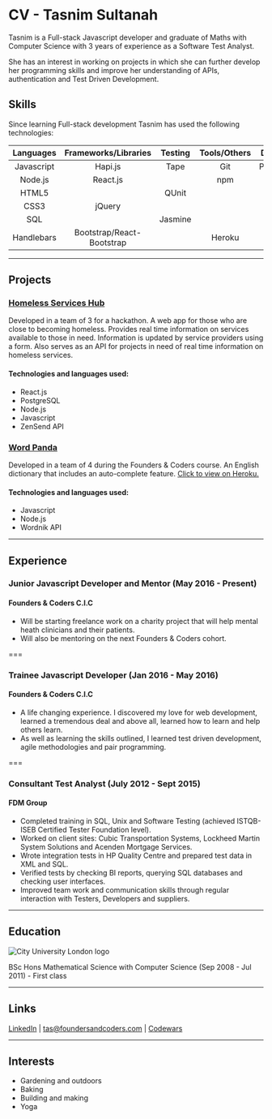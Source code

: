 # CV - Tasnim Sultanah

Tasnim is a Full-stack Javascript developer and graduate of Maths with Computer Science with 3 years of experience as a Software Test Analyst.

She has an interest in working on projects in which she can further develop her programming skills and improve her understanding of APIs, authentication and Test Driven Development.

## Skills

Since learning Full-stack development Tasnim has used the following technologies:

| Languages | Frameworks/Libraries | Testing   | Tools/Others | Databases |
|:---------:|:--------------------:|:---------:|:------------:|:---------:|
| Javascript| Hapi.js              | Tape  | Git          | PostgreSQL|
| Node.js   | React.js             |      | npm          | Redis   |
| HTML5     |            | QUnit     |  | |
| CSS3      | jQuery               |        |   | |
| SQL       |          | Jasmine  |     | |
| Handlebars     | Bootstrap/React-Bootstrap            |       | Heroku       | |      |



---
## Projects

### [Homeless Services Hub](https://github.com/tasminions/homeless-services-app.git)

Developed in a team of 3 for a hackathon. A web app for those who are close to becoming homeless. Provides real time information on services available to those in need. Information is updated by service providers using a form. Also serves as an API for projects in need of real time information on homeless services.

#### Technologies and languages used:
+ React.js
+ PostgreSQL
+ Node.js
+ Javascript
+ ZenSend API

### [Word Panda](https://github.com/olot/wordpanda.git)

Developed in a team of 4 during the Founders & Coders course. An English dictionary that includes an auto-complete feature. [Click to view on Heroku.](https://word-panda.herokuapp.com/)

#### Technologies and languages used:

+ Javascript
+ Node.js
+ Wordnik API

---

## Experience


### Junior Javascript Developer and Mentor (May 2016 - Present)
#### Founders & Coders C.I.C
- Will be starting freelance work on a charity project that will help mental heath clinicians and their patients.
- Will also be mentoring on the next Founders & Coders cohort.

===

### Trainee Javascript Developer (Jan 2016 - May 2016)
#### Founders & Coders C.I.C 
- A life changing experience. I discovered my love for web development, learned a tremendous deal and above all, learned how to learn and help others learn.
- As well as learning the skills outlined, I learned test driven development, agile methodologies and pair programming.

===

### Consultant Test Analyst (July 2012 - Sept 2015)
#### FDM Group

- Completed training in SQL, Unix and Software Testing (achieved ISTQB-ISEB Certified Tester Foundation level).
- Worked on client sites: Cubic Transportation Systems, Lockheed Martin System Solutions and Acenden Mortgage Services.
- Wrote integration tests in HP Quality Centre and prepared test data in XML and SQL.
- Verified tests by checking BI reports, querying SQL databases and checking user interfaces.
- Improved team work and communication skills through regular interaction with Testers, Developers and suppliers.

---


## Education
![City University London logo](http://www.staff.city.ac.uk/~fring/PT/city-logo.gif)

BSc Hons Mathematical Science with Computer Science (Sep 2008 - Jul 2011) - First class

---
## Links

[LinkedIn](https://uk.linkedin.com/in/tasnimsultanah) | tas@foundersandcoders.com | [Codewars](http://www.codewars.com/users/tasnim)

---
## Interests
* Gardening and outdoors
* Baking
* Building and making
* Yoga
